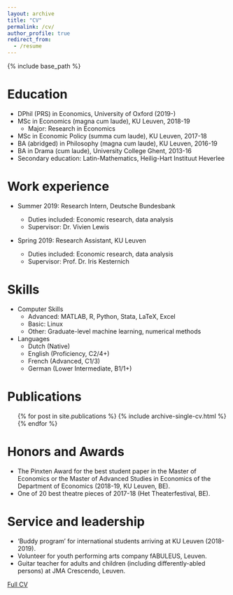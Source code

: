 ```yaml
---
layout: archive
title: "CV"
permalink: /cv/
author_profile: true
redirect_from:
  - /resume
---
```


{% include base_path %}

Education
======
* DPhil (PRS) in Economics, University of Oxford (2019-)
* MSc in Economics (magna cum laude), KU Leuven, 2018-19
  - Major: Research in Economics
* MSc in Economic Policy (summa cum laude), KU Leuven, 2017-18
* BA (abridged) in Philosophy (magna cum laude), KU Leuven, 2016-19
* BA in Drama (cum laude), University College Ghent, 2013-16
* Secondary education: Latin-Mathematics, Heilig-Hart Instituut Heverlee


Work experience
======
* Summer 2019: Research Intern, Deutsche Bundesbank
  * Duties included: Economic research, data analysis
  * Supervisor: Dr. Vivien Lewis

* Spring 2019: Research Assistant, KU Leuven
  * Duties included: Economic research, data analysis
  * Supervisor: Prof. Dr. Iris Kesternich
  
  
Skills
======
* Computer Skills
  - Advanced: MATLAB, R, Python, Stata, LaTeX, Excel
  - Basic: Linux
  - Other: Graduate-level machine learning, numerical methods
* Languages
  * Dutch (Native)
  * English (Proficiency, C2/4+)
  * French (Advanced, C1/3)
  * German (Lower Intermediate, B1/1+)
  

Publications
======
  <ul>{% for post in site.publications %}
    {% include archive-single-cv.html %}
  {% endfor %}</ul>
  
  
Honors and Awards
======
*	The Pinxten Award for the best student paper in the Master of Economics or the Master of Advanced Studies in Economics of the Department of Economics (2018-19, KU Leuven, BE). 
* One of 20 best theatre pieces of 2017-18 (Het Theaterfestival, BE).

  
Service and leadership
======
* ‘Buddy program’ for international students arriving at KU Leuven (2018-2019).
*	Volunteer for youth performing arts company fABULEUS, Leuven. 
*	Guitar teacher for adults and children (including differently-abled persons) at JMA Crescendo, Leuven.


[Full CV](https://drive.google.com/open?id=1B7pr0DKSw5JPlK4OLQT1bW37ye00kl6T)



